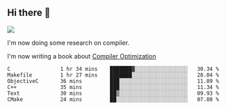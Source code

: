 


<!--
**liusy58/liusy58** is a ✨ _special_ ✨ repository because its `README.md` (this file) appears on your GitHub profile.

Here are some ideas to get you started:

- 🔭 I’m currently working on ...
- 🌱 I’m currently learning ...
- 👯 I’m looking to collaborate on ...
- 🤔 I’m looking for help with ...
- 💬 Ask me about ...
- 📫 How to reach me: ...
- 😄 Pronouns: ...
- ⚡ Fun fact: ...
-->
<!--
![](https://komarev.com/ghpvc/?username=liusy58&color=brightgreen&label=PROFILE+VIEWS)




- 🔭 I’m currently working on my .
- 📫 How to reach me:plz contact me by [email](liusy58@,ail2.sysu.edu.cn) or WeChat(LIUSIYU_58)
- 🏫 I'm an undergraduate in Sun-Yat-sen University majoring in the computer science. Expected to graduate in Spring 2021.
- 👯 I'm now interested in System such as OS, Compiler and Database. 
- 🤔 I’m looking for help with Database System.
-->

## Hi there 👋
![](https://komarev.com/ghpvc/?username=liusy58&color=brightgreen&label=PROFILE+VIEWS)



I'm now doing some research on compiler.

I'm now writing a book about [Compiler Optimization](https://github.com/liusy58/CompilerNotes/blob/master/main.pdf)


 <!--START_SECTION:waka-->

```text
C                1 hr 34 mins    ███████▓░░░░░░░░░░░░░░░░░   30.34 %
Makefile         1 hr 27 mins    ███████░░░░░░░░░░░░░░░░░░   28.04 %
ObjectiveC       36 mins         ███░░░░░░░░░░░░░░░░░░░░░░   11.89 %
C++              35 mins         ███░░░░░░░░░░░░░░░░░░░░░░   11.34 %
Text             30 mins         ██▒░░░░░░░░░░░░░░░░░░░░░░   09.93 %
CMake            24 mins         ██░░░░░░░░░░░░░░░░░░░░░░░   07.80 %
```

<!--END_SECTION:waka-->
